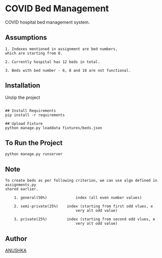 # COVID Bed Management

COVID hospital bed management system. 

## Assumptions
```
1. Indexes mentioned in assignment are bed numbers, 
which are starting from 0. 

2. Currently hospital has 12 beds in total.

3. Beds with bed number - 6, 8 and 10 are not functional.
```

## Installation
Unzip the project
```

## Install Requirements
pip install -r requirements

## Upload Fixture
python manage.py loaddata fixtures/beds.json
```

## To Run the Project
```
python manage.py runserver
```

## Note
```
To create beds as per following criterion, we can use algo defined in assignments.py 
shared earlier.

    1. general(50%) 	        index (all even number values) 
    
    2. semi-private(25%) 	index (starting from first odd vlues, e
                                very alt odd value) 
                                
    3. private(25%) 		index (starting from second odd vlues, e
                                very alt odd value) 
```

## Author
[ANUSHKA](verma.anusha10@gmail.com)
